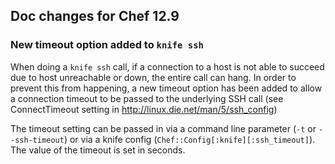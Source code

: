<!---
This file is reset every time a new release is done. This file describes changes that have not yet been released.

Example Doc Change:
### Headline for the required change
Description of the required change.
-->

## Doc changes for Chef 12.9

### New timeout option added to `knife ssh`

When doing a `knife ssh` call, if a connection to a host is not able
to succeed due to host unreachable or down, the entire call can hang. In
order to prevent this from happening, a new timeout option has been added
to allow a connection timeout to be passed to the underlying SSH call
(see ConnectTimeout setting in http://linux.die.net/man/5/ssh_config)

The timeout setting can be passed in via a command line parameter
(`-t` or `--ssh-timeout`) or via a knife config
(`Chef::Config[:knife][:ssh_timeout]`).  The value of the timeout is set
in seconds.

